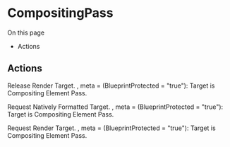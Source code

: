 # CompositingPass

On this page 

  * Actions





## Actions

Release Render Target. , meta = (BlueprintProtected = "true"): Target is Compositing Element Pass.

Request Natively Formatted Target. , meta = (BlueprintProtected = "true"): Target is Compositing Element Pass.

Request Render Target. , meta = (BlueprintProtected = "true"): Target is Compositing Element Pass.

